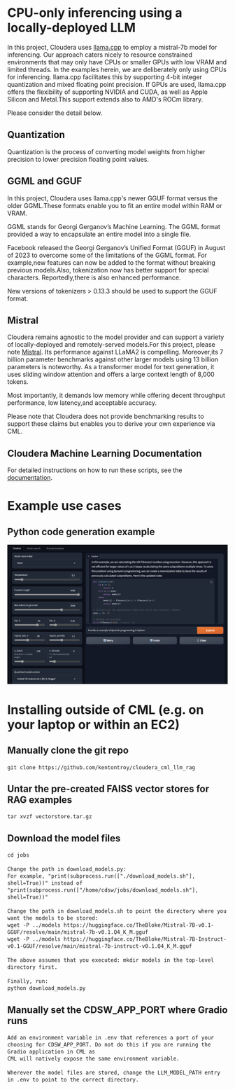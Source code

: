 # CPU-only inferencing using a locally-deployed LLM

In this project, Cloudera uses [llama.cpp](https://github.com/ggerganov/llama.cpp) to employ a mistral-7b model for inferencing.
Our approach caters nicely to resource constrained environments that may only have CPUs or smaller GPUs with low VRAM and limited
threads. In the examples herein, we are deliberately only using CPUs for inferencing. llama.cpp facilitates this by supporting 4-bit 
integer quantization and mixed floating point precision. If GPUs are used, llama.cpp offers the flexibility of supporting NVIDIA and
CUDA, as well as Apple Silicon and Metal.This support extends also to AMD's ROCm library.

Please consider the detail below.

## Quantization
Quantization is the process of converting model weights from higher precision to lower precision floating point values.

## GGML and GGUF

In this project, Cloudera uses llama.cpp's newer GGUF format versus the older GGML.These formats enable you to fit an entire model within
RAM or VRAM.

GGML stands for Georgi Gerganov’s Machine Learning. The GGML format provided a way to encapsulate an entire model into a single file. 

Facebook released the Georgi Gerganov’s Unified Format (GGUF) in August of 2023 to overcome some of the limitations of the GGML format.
For example,new features can now be added to the format without breaking previous models.Also, tokenization now has better support for
special characters. Reportedly,there is also enhanced performance.

New versions of tokenizers > 0.13.3 should be used to support the GGUF format.

## Mistral
Cloudera remains agnostic to the model provider and can support a variety of locally-deployed and remotely-served models.For this project,
please note [Mistral]([https://mistral.ai/news/announcing-mistral-7b/). Its performance against LLaMA2 is compelling. Moreover,its 7 billion 
parameter benchmarks against other larger models using 13 billion parameters is noteworthy. As a transformer model for text generation, it 
uses sliding window attention and offers a large context length of 8,000 tokens. 

Most importantly, it demands low memory while offering decent throughput performance, low latency,and acceptable accuracy.

Please note that Cloudera does not provide benchmarking results to support these claims but enables you to derive your own experience via CML.

## Cloudera Machine Learning Documentation
For detailed instructions on how to run these scripts, see the [documentation](https://docs.cloudera.com/machine-learning/cloud/index.html).

# Example use cases

## Python code generation example
![image](./images/example-dynamic-programming.png)

# Installing outside of CML (e.g. on your laptop or within an EC2)
## Manually clone the git repo
```
git clone https://github.com/kentontroy/cloudera_cml_llm_rag
```
## Untar the pre-created FAISS vector stores for RAG examples
```
tar xvzf vectorstore.tar.gz
```
## Download the model files
```
cd jobs

Change the path in download_models.py:
For example, "print(subprocess.run(["./download_models.sh"], shell=True))" instead of "print(subprocess.run(["/home/cdsw/jobs/download_models.sh"], shell=True))"

Change the path in download_models.sh to point the directory where you want the models to be stored:
wget -P ../models https://huggingface.co/TheBloke/Mistral-7B-v0.1-GGUF/resolve/main/mistral-7b-v0.1.Q4_K_M.gguf
wget -P ../models https://huggingface.co/TheBloke/Mistral-7B-Instruct-v0.1-GGUF/resolve/main/mistral-7b-instruct-v0.1.Q4_K_M.gguf

The above assumes that you executed: mkdir models in the top-level directory first.

Finally, run: 
python download_models.py
```
## Manually set the CDSW_APP_PORT where Gradio runs
```
Add an environment variable in .env that references a port of your choosing for CDSW_APP_PORT. Do not do this if you are running the Gradio application in CML as
CML will natively expose the same environment variable.

Wherever the model files are stored, change the LLM_MODEL_PATH entry in .env to point to the correct directory.
```
